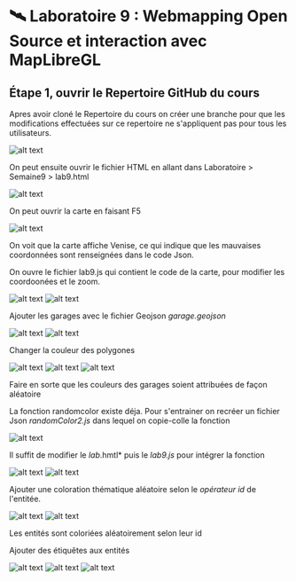 # 🛰 Laboratoire 9 : Webmapping Open Source et interaction avec MapLibreGL
## **Étape 1, ouvrir le Repertoire GitHub du cours**

Apres avoir cloné le Repertoire du cours on créer une branche pour que les modifications effectuées sur ce repertoire ne s'appliquent pas pour tous les utilisateurs.

![alt text](<Capture d’écran 2025-03-11 210559.png>)

On peut ensuite ouvrir le fichier HTML en allant dans Laboratoire > Semaine9 > lab9.html

![alt text](<Capture d’écran 2025-03-11 211207.png>)

On peut ouvrir la carte en faisant F5

![alt text](<Capture d’écran 2025-03-11 211346.png>)

On voit que la carte affiche Venise, ce qui indique que les mauvaises coordonnées sont renseignées dans le code Json.

On ouvre le fichier lab9.js qui contient le code de la carte, pour modifier les coordoonées et le zoom.


![alt text](<Capture d’écran 2025-03-11 211433.png>) ![alt text](<Capture d’écran 2025-03-11 211738.png>) 

Ajouter les garages avec le fichier Geojson *garage.geojson*

![alt text](<Capture d’écran 2025-03-11 212235.png>)
![alt text](<Capture d’écran 2025-03-11 212245.png>)

Changer la couleur des polygones

![alt text](<Capture d’écran 2025-03-11 212728.png>)
![alt text](<Capture d’écran 2025-03-11 212756.png>)
![alt text](<Capture d’écran 2025-03-11 212819.png>)

Faire en sorte que les couleurs des garages soient attribuées de façon aléatoire

La fonction randomcolor existe déja. Pour s'entrainer on recréer un fichier Json *randomColor2.js* dans lequel on copie-colle la fonction

![alt text](<Capture d’écran 2025-03-11 213344.png>)

Il suffit de modifier le *lab*.hmtl* puis le *lab9.js* pour intégrer la fonction

![alt text](<Capture d’écran 2025-03-11 213810.png>)
![alt text](<Capture d’écran 2025-03-11 213433.png>)

Ajouter une coloration thématique aléatoire selon le *opérateur id* de l'entitée.

![alt text](<Capture d’écran 2025-03-11 220222.png>)
![alt text](<Capture d’écran 2025-03-11 220253.png>) 

Les entités sont coloriées aléatoirement selon leur id

Ajouter des étiquêtes aux entités

![alt text](<Capture d’écran 2025-03-11 220522.png>)
![alt text](<Capture d’écran 2025-03-11 220540.png>)
![alt text](<Capture d’écran 2025-03-11 220726.png>)





